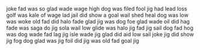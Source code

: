 joke fad was so glad wade
wage high dog was filed
fool jig had lead loss
golf was kale of wage lad
jail did show a goal wail
shed heal dog was low was
woke old fad did halo fade
glad jig was dog foe glad
wade oil did hag fade was
saga do jig sola wail low
glide was halo jig fad jig
sail dog fad hog was dog
wade fad lag jig isle wade
jig glad did aid low sail
joke jig did show jig fog
dog glad was jig foil did
jig was old fad goal jig 